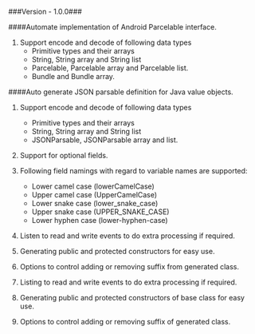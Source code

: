

###Version - 1.0.0###

####Automate implementation of Android Parcelable interface.
1. Support encode and decode of following data types
    * Primitive types and their arrays
    * String, String array and String list
    * Parcelable, Parcelable array and Parcelable list.
    * Bundle and Bundle array.

####Auto generate JSON parsable definition for Java value objects.
1. Support encode and decode of following data types
    * Primitive types and their arrays
    * String, String array and String list
    * JSONParsable, JSONParsable array and list.
2. Support for optional fields.
3. Following field namings with regard to variable names are supported:
    * Lower camel case (lowerCamelCase)
    * Upper camel case (UpperCamelCase)
    * Lower snake case (lower_snake_case)
    * Upper snake case (UPPER_SNAKE_CASE)
    * Lower hyphen case (lower-hyphen-case)

1. Listen to read and write events to do extra processing if required.
2. Generating public and protected constructors for easy use.
3. Options to control adding or removing suffix from generated class.

3. Listing to read and write events to do extra processing if required.
4. Generating public and protected constructors of base class for easy use.
5. Options to control adding or removing suffix of generated class.

